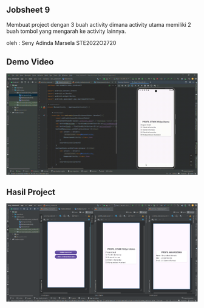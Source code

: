 ## Jobsheet 9 
Membuat project dengan 3 buah activity dimana activity utama memiliki 2 buah tombol yang mengarah ke activity lainnya.

oleh : Seny Adinda Marsela STE2022O2720

## Demo Video

![](https://github.com/SenyAdinda/Seny-Jobsheet9/blob/main/Seny_Jobsheet9.gif)
## Hasil Project
![](https://github.com/SenyAdinda/Seny-Jobsheet9/blob/main/Seny_Jobsheet9.png)



